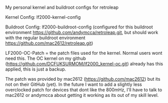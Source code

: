 My personal kernel and buildroot configs for retroleap

Kernel Config: lf2000-kernel-config

Buildroot Config: lf2000-buildroot-config (configured for this buildroot environment https://github.com/andymcca/retroleap.git, but should work with the
regular buildroot environment https://github.com/mac2612/retroleap.git)

LF2000-OC-Patch = the patch files used for the kernel. Normal users wont need this. The OC kernel on my github (https://github.com/DCFUKSURMOM/lf2000_kernel-oc.git)
already has this applied, this is just a backup.

The patch was provided by mac2612 (https://github.com/mac2612) but its not on their GitHub (yet). In the future I
want to add a slightly less overclocked patch for devices that dont like the 800mHz, I'll have to talk to mac2612 or andymcca about getting it working as its
out of my skill level.
